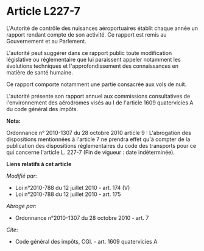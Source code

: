 # Article L227-7

L'Autorité de contrôle des nuisances aéroportuaires établit chaque année un rapport rendant compte de son activité. Ce
rapport est remis au Gouvernement et au Parlement.

L'autorité peut suggérer dans ce rapport public toute modification législative ou réglementaire que lui paraissent appeler
notamment les évolutions techniques et l'approfondissement des connaissances en matière de santé humaine. 

Ce rapport comporte notamment une partie consacrée aux vols de nuit.

L'autorité présente son rapport annuel aux commissions consultatives de l'environnement des aérodromes visés au I de
l'article 1609 quatervicies A du code général des impôts.

**Nota:**

Ordonnance n° 2010-1307 du 28 octobre 2010 article 9 : L'abrogation des dispositions mentionnées à l'article 7 ne prendra
effet qu'à compter de la publication des dispositions réglementaires du code des transports pour ce qui concerne l'article L.
227-7 (Fin de vigueur : date indéterminée).

**Liens relatifs à cet article**

_Modifié par_:

  - Loi n°2010-788 du 12 juillet 2010 - art. 174 (V)
  - Loi n°2010-788 du 12 juillet 2010 - art. 175

_Abrogé par_:

  - Ordonnance n°2010-1307 du 28 octobre 2010 - art. 7

_Cite_:

  - Code général des impôts, CGI. - art. 1609 quatervicies A
